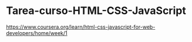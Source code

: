 # Tarea-curso-HTML-CSS-JavaScript
https://www.coursera.org/learn/html-css-javascript-for-web-developers/home/week/1
